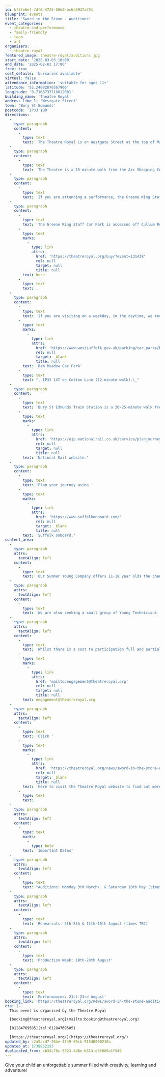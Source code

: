 ```yaml
---
id: bf3fe6ef-7df6-4725-80e2-bc6e5937a791
blueprint: events
title: 'Sword in the Stone - Auditions'
event_categories:
  - theatre-and-performance
  - family-friendly
  - teen
  - art
organisers:
  - theatre-royal
featured_image: theatre-royal/auditions.jpg
start_date: '2025-03-03 10:00'
end_date: '2025-02-03 17:00'
free: true
cost_details: 'bursaries available'
virtual: false
attendance_information: 'suitable for ages 11+'
latitude: '52.24082876567966'
longitude: '0.7168733718612081'
building_name: 'Theatre Royal'
address_line_1: 'Westgate Street'
town: 'Bury St Edmunds'
postcode: 'IP33 1QR'
directions:
  -
    type: paragraph
    content:
      -
        type: text
        text: 'The Theatre Royal is on Westgate Street at the top of Maynewater Lane, opposite the Greene King Brewery & Café. On foot, you’ll enter through the front entrance of the theatre.'
  -
    type: paragraph
    content:
      -
        type: text
        text: 'The Theatre is a 15-minute walk from the Arc Shopping Centre and just 5-minutes from the Abbey Gardens.'
  -
    type: paragraph
    content:
      -
        type: text
        text: 'If you are attending a performance, the Greene King Staff Car Park is made available to our visitors for evening and weekend performances only. '
  -
    type: paragraph
    content:
      -
        type: text
        text: 'The Greene King Staff Car Park is accessed off Cullum Road (A1302) and opens 1 hour before your performance at a charge per vehicle. Access to the Theatre is via steps (3-minute walk). Wheelchair users and customers with additional access requirements may be dropped-off for step- free access at the front of the theatre on Westgate Street. You can book a Parking Space '
      -
        type: text
        marks:
          -
            type: link
            attrs:
              href: 'https://theatreroyal.org/buy/?event=131438'
              rel: null
              target: null
              title: null
        text: here
      -
        type: text
        text: .
  -
    type: paragraph
    content:
      -
        type: text
        text: 'If you are visiting on a weekday, in the daytime, we recommend '
      -
        type: text
        marks:
          -
            type: link
            attrs:
              href: 'https://www.westsuffolk.gov.uk/parking/car_parks/bse_car_parks/ram-meadow-car-park.cfm'
              rel: null
              target: _blank
              title: null
        text: 'Ram Meadow Car Park'
      -
        type: text
        text: ", IP33 1XT on Cotton Lane (12-minute walk).\_"
  -
    type: paragraph
    content:
      -
        type: text
        text: 'Bury St Edmunds Train Station is a 20-25-minute walk from the theatre, with connections to Cambridge, Ipswich and the London-Norwich line. You can check train times and service updates on the '
      -
        type: text
        marks:
          -
            type: link
            attrs:
              href: 'https://ojp.nationalrail.co.uk/service/planjourney/search'
              rel: null
              target: null
              title: null
        text: 'National Rail website.'
  -
    type: paragraph
    content:
      -
        type: text
        text: 'Plan your journey using '
      -
        type: text
        marks:
          -
            type: link
            attrs:
              href: 'https://www.suffolkonboard.com/'
              rel: null
              target: _blank
              title: null
        text: 'Suffolk Onboard.'
content_area:
  -
    type: paragraph
    attrs:
      textAlign: left
    content:
      -
        type: text
        text: 'Our Summer Young Company offers 11-18 year olds the chance to be part of a new modern adaptation of Sword in the Stone. This experience is not just about putting on a show—it’s about building confidence, honing skills and making lifelong memories.'
  -
    type: paragraph
    attrs:
      textAlign: left
    content:
      -
        type: text
        text: 'We are also seeking a small group of Young Technicians. If you are aged 16 and a school leaver then we would love to hear from you too!'
  -
    type: paragraph
    attrs:
      textAlign: left
    content:
      -
        type: text
        text: 'Whilst there is a cost to participation full and partial bursaries are available. Contact the Theatre Royal team to discuss what support is available for your child to join in the fun - '
      -
        type: text
        marks:
          -
            type: link
            attrs:
              href: 'mailto:engagement@theatreroyal.org'
              rel: null
              target: null
              title: null
        text: engagement@theatreroyal.org
  -
    type: paragraph
    attrs:
      textAlign: left
    content:
      -
        type: text
        text: 'Click '
      -
        type: text
        marks:
          -
            type: link
            attrs:
              href: 'https://theatreroyal.org/news/sword-in-the-stone-auditions/'
              rel: null
              target: _blank
              title: null
        text: 'here to visit the Theatre Royal website to find out more and apply'
      -
        type: text
        text: .
  -
    type: paragraph
    attrs:
      textAlign: left
    content:
      -
        type: text
        marks:
          -
            type: bold
        text: 'Important Dates'
  -
    type: paragraph
    attrs:
      textAlign: left
    content:
      -
        type: text
        text: "Auditions: Monday 3rd March\_ & Saturday 10th May (times TBC)"
  -
    type: paragraph
    attrs:
      textAlign: left
    content:
      -
        type: text
        text: 'Rehearsals: 4th-8th & 11th-15th August (times TBC)'
  -
    type: paragraph
    attrs:
      textAlign: left
    content:
      -
        type: text
        text: 'Production Week: 18th-20th August'
  -
    type: paragraph
    attrs:
      textAlign: left
    content:
      -
        type: text
        text: 'Performances: 21st-23rd August'
booking_link: 'https://theatreroyal.org/news/sword-in-the-stone-auditions/'
cta: |-
  This event is organised by the Theatre Royal 

  [booking@theatreroyal.org](mailto:booking@theatreroyal.org)

  [01284769505](tel:01284769505)

  [https://theatreroyal.org/](https://theatreroyal.org/)
updated_by: c2a9acd7-26be-4f49-89cb-918d0960210a
updated_at: 1738852193
duplicated_from: cb34c76c-5323-4d8e-b813-e5f686e1f549
---
```

Give your child an unforgettable summer filled with creativity, learning and adventure!